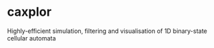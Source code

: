 # caxplor
Highly-efficient simulation, filtering and visualisation of 1D binary-state cellular automata
